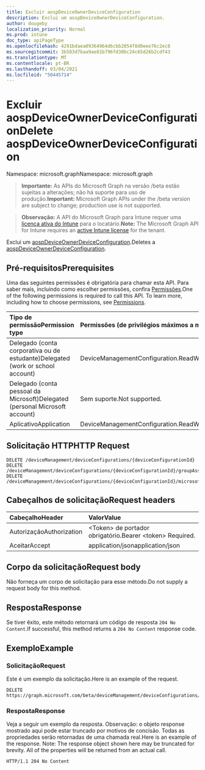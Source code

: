 ```yaml
---
title: Excluir aospDeviceOwnerDeviceConfiguration
description: Exclui um aospDeviceOwnerDeviceConfiguration.
author: dougeby
localization_priority: Normal
ms.prod: intune
doc_type: apiPageType
ms.openlocfilehash: 4291bdaea09364964d6cbb2054f8d0eee76c2ec8
ms.sourcegitcommit: 3b583d7baa9ae81b796fd30bc24c65d26b2cdf43
ms.translationtype: MT
ms.contentlocale: pt-BR
ms.lasthandoff: 03/04/2021
ms.locfileid: "50445714"
---
```

# <a name="delete-aospdeviceownerdeviceconfiguration"></a><span data-ttu-id="99ced-103">Excluir aospDeviceOwnerDeviceConfiguration</span><span class="sxs-lookup"><span data-stu-id="99ced-103">Delete aospDeviceOwnerDeviceConfiguration</span></span>

<span data-ttu-id="99ced-104">Namespace: microsoft.graph</span><span class="sxs-lookup"><span data-stu-id="99ced-104">Namespace: microsoft.graph</span></span>

> <span data-ttu-id="99ced-105">**Importante:** As APIs do Microsoft Graph na versão /beta estão sujeitas a alterações; não há suporte para uso de produção.</span><span class="sxs-lookup"><span data-stu-id="99ced-105">**Important:** Microsoft Graph APIs under the /beta version are subject to change; production use is not supported.</span></span>

> <span data-ttu-id="99ced-106">**Observação:** A API do Microsoft Graph para Intune requer uma [licença ativa do Intune](https://go.microsoft.com/fwlink/?linkid=839381) para o locatário.</span><span class="sxs-lookup"><span data-stu-id="99ced-106">**Note:** The Microsoft Graph API for Intune requires an [active Intune license](https://go.microsoft.com/fwlink/?linkid=839381) for the tenant.</span></span>

<span data-ttu-id="99ced-107">Exclui um [aospDeviceOwnerDeviceConfiguration](../resources/intune-deviceconfig-aospdeviceownerdeviceconfiguration.md).</span><span class="sxs-lookup"><span data-stu-id="99ced-107">Deletes a [aospDeviceOwnerDeviceConfiguration](../resources/intune-deviceconfig-aospdeviceownerdeviceconfiguration.md).</span></span>

## <a name="prerequisites"></a><span data-ttu-id="99ced-108">Pré-requisitos</span><span class="sxs-lookup"><span data-stu-id="99ced-108">Prerequisites</span></span>
<span data-ttu-id="99ced-p101">Uma das seguintes permissões é obrigatória para chamar esta API. Para saber mais, incluindo como escolher permissões, confira [Permissões](/graph/permissions-reference).</span><span class="sxs-lookup"><span data-stu-id="99ced-p101">One of the following permissions is required to call this API. To learn more, including how to choose permissions, see [Permissions](/graph/permissions-reference).</span></span>

|<span data-ttu-id="99ced-111">Tipo de permissão</span><span class="sxs-lookup"><span data-stu-id="99ced-111">Permission type</span></span>|<span data-ttu-id="99ced-112">Permissões (de privilégios máximos a mínimos)</span><span class="sxs-lookup"><span data-stu-id="99ced-112">Permissions (from most to least privileged)</span></span>|
|:---|:---|
|<span data-ttu-id="99ced-113">Delegado (conta corporativa ou de estudante)</span><span class="sxs-lookup"><span data-stu-id="99ced-113">Delegated (work or school account)</span></span>|<span data-ttu-id="99ced-114">DeviceManagementConfiguration.ReadWrite.All</span><span class="sxs-lookup"><span data-stu-id="99ced-114">DeviceManagementConfiguration.ReadWrite.All</span></span>|
|<span data-ttu-id="99ced-115">Delegado (conta pessoal da Microsoft)</span><span class="sxs-lookup"><span data-stu-id="99ced-115">Delegated (personal Microsoft account)</span></span>|<span data-ttu-id="99ced-116">Sem suporte.</span><span class="sxs-lookup"><span data-stu-id="99ced-116">Not supported.</span></span>|
|<span data-ttu-id="99ced-117">Aplicativo</span><span class="sxs-lookup"><span data-stu-id="99ced-117">Application</span></span>|<span data-ttu-id="99ced-118">DeviceManagementConfiguration.ReadWrite.All</span><span class="sxs-lookup"><span data-stu-id="99ced-118">DeviceManagementConfiguration.ReadWrite.All</span></span>|

## <a name="http-request"></a><span data-ttu-id="99ced-119">Solicitação HTTP</span><span class="sxs-lookup"><span data-stu-id="99ced-119">HTTP Request</span></span>
<!-- {
  "blockType": "ignored"
}
-->
``` http
DELETE /deviceManagement/deviceConfigurations/{deviceConfigurationId}
DELETE /deviceManagement/deviceConfigurations/{deviceConfigurationId}/groupAssignments/{deviceConfigurationGroupAssignmentId}/deviceConfiguration
DELETE /deviceManagement/deviceConfigurations/{deviceConfigurationId}/microsoft.graph.windowsDomainJoinConfiguration/networkAccessConfigurations/{deviceConfigurationId}
```

## <a name="request-headers"></a><span data-ttu-id="99ced-120">Cabeçalhos de solicitação</span><span class="sxs-lookup"><span data-stu-id="99ced-120">Request headers</span></span>
|<span data-ttu-id="99ced-121">Cabeçalho</span><span class="sxs-lookup"><span data-stu-id="99ced-121">Header</span></span>|<span data-ttu-id="99ced-122">Valor</span><span class="sxs-lookup"><span data-stu-id="99ced-122">Value</span></span>|
|:---|:---|
|<span data-ttu-id="99ced-123">Autorização</span><span class="sxs-lookup"><span data-stu-id="99ced-123">Authorization</span></span>|<span data-ttu-id="99ced-124">&lt;Token&gt; de portador obrigatório.</span><span class="sxs-lookup"><span data-stu-id="99ced-124">Bearer &lt;token&gt; Required.</span></span>|
|<span data-ttu-id="99ced-125">Aceitar</span><span class="sxs-lookup"><span data-stu-id="99ced-125">Accept</span></span>|<span data-ttu-id="99ced-126">application/json</span><span class="sxs-lookup"><span data-stu-id="99ced-126">application/json</span></span>|

## <a name="request-body"></a><span data-ttu-id="99ced-127">Corpo da solicitação</span><span class="sxs-lookup"><span data-stu-id="99ced-127">Request body</span></span>
<span data-ttu-id="99ced-128">Não forneça um corpo de solicitação para esse método.</span><span class="sxs-lookup"><span data-stu-id="99ced-128">Do not supply a request body for this method.</span></span>

## <a name="response"></a><span data-ttu-id="99ced-129">Resposta</span><span class="sxs-lookup"><span data-stu-id="99ced-129">Response</span></span>
<span data-ttu-id="99ced-130">Se tiver êxito, este método retornará um código de resposta `204 No Content`.</span><span class="sxs-lookup"><span data-stu-id="99ced-130">If successful, this method returns a `204 No Content` response code.</span></span>

## <a name="example"></a><span data-ttu-id="99ced-131">Exemplo</span><span class="sxs-lookup"><span data-stu-id="99ced-131">Example</span></span>

### <a name="request"></a><span data-ttu-id="99ced-132">Solicitação</span><span class="sxs-lookup"><span data-stu-id="99ced-132">Request</span></span>
<span data-ttu-id="99ced-133">Este é um exemplo da solicitação.</span><span class="sxs-lookup"><span data-stu-id="99ced-133">Here is an example of the request.</span></span>
``` http
DELETE https://graph.microsoft.com/beta/deviceManagement/deviceConfigurations/{deviceConfigurationId}
```

### <a name="response"></a><span data-ttu-id="99ced-134">Resposta</span><span class="sxs-lookup"><span data-stu-id="99ced-134">Response</span></span>
<span data-ttu-id="99ced-p102">Veja a seguir um exemplo da resposta. Observação: o objeto response mostrado aqui pode estar truncado por motivos de concisão. Todas as propriedades serão retornadas de uma chamada real.</span><span class="sxs-lookup"><span data-stu-id="99ced-p102">Here is an example of the response. Note: The response object shown here may be truncated for brevity. All of the properties will be returned from an actual call.</span></span>
``` http
HTTP/1.1 204 No Content
```




